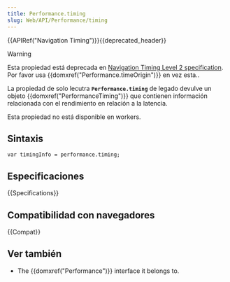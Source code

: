 ```yaml
---
title: Performance.timing
slug: Web/API/Performance/timing
---
```


{{APIRef("Navigation Timing")}}{{deprecated_header}}

> [!WARNING]
> Esta propiedad está deprecada en [Navigation Timing Level 2 specification](https://w3c.github.io/navigation-timing/#obsolete). Por favor usa {{domxref("Performance.timeOrigin")}} en vez esta..

La propiedad de solo lecutra **`Performance.timing`** de legado devulve un objeto {{domxref("PerformanceTiming")}} que contienen información relacionada con el rendimiento en relación a la latencia.

Esta propiedad no está disponible en workers.

## Sintaxis

```
var timingInfo = performance.timing;
```

## Especificaciones

{{Specifications}}

## Compatibilidad con navegadores

{{Compat}}

## Ver también

- The {{domxref("Performance")}} interface it belongs to.
